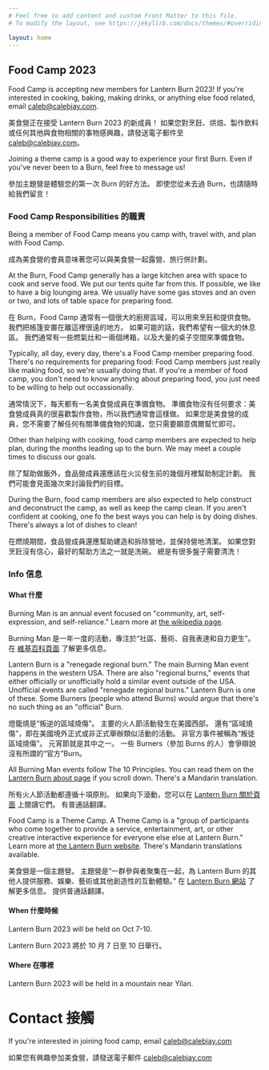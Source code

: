 ```yaml
---
# Feel free to add content and custom Front Matter to this file.
# To modify the layout, see https://jekyllrb.com/docs/themes/#overriding-theme-defaults

layout: home
---
```


## Food Camp 2023

Food Camp is accepting new members for Lantern Burn 2023! If you're interested in cooking, baking, making drinks, or anything else food related, email caleb@calebjay.com.

美食營正在接受 Lantern Burn 2023 的新成員！ 如果您對烹飪、烘焙、製作飲料或任何其他與食物相關的事物感興趣，請發送電子郵件至 caleb@calebjay.com。

Joining a theme camp is a good way to experience your first Burn. Even if you've never been to a Burn, feel free to message us!

參加主題營是體驗您的第一次 Burn 的好方法。 即使您從未去過 Burn，也請隨時給我們留言！

### Food Camp Responsibilities 的職責

Being a member of Food Camp means you camp with, travel with, and plan with Food Camp. 

成為美食營的會員意味著您可以與美食營一起露營、旅行併計劃。

At the Burn, Food Camp generally has a large kitchen area with space to cook and serve food. We put our tents quite far from this. If possible, we like to have a big lounging area. We usually have some gas stoves and an oven or two, and lots of table space for preparing food. 

在 Burn，Food Camp 通常有一個很大的廚房區域，可以用來烹飪和提供食物。 我們把帳篷安置在離這裡很遠的地方。 如果可能的話，我們希望有一個大的休息區。 我們通常有一些燃氣灶和一兩個烤箱，以及大量的桌子空間來準備食物。

Typically, all day, every day, there's a Food Camp member preparing food. There's no requirements for preparing food: Food Camp members just really like making food, so we're usually doing that. If you're a member of food camp, you don't need to know anything about preparing food, you just need to be willing to help out occassionally. 

通常情況下，每天都有一名美食營成員在準備食物。 準備食物沒有任何要求：美食營成員真的很喜歡製作食物，所以我們通常會這樣做。 如果您是美食營的成員，您不需要了解任何有關準備食物的知識，您只需要願意偶爾幫忙即可。

Other than helping with cooking, food camp members are expected to help plan, during the months leading up to the burn. We may meet a couple times to discuss our goals. 

除了幫助做飯外，食品營成員還應該在火災發生前的幾個月裡幫助制定計劃。 我們可能會見面幾次來討論我們的目標。

During the Burn, food camp members are also expected to help construct and deconstruct the camp, as well as keep the camp clean. If you aren't confident at cooking, one fo the best ways you can help is by doing dishes. There's always a lot of dishes to clean!

在燃燒期間，食品營成員還應幫助建造和拆除營地，並保持營地清潔。 如果您對烹飪沒有信心，最好的幫助方法之一就是洗碗。 總是有很多盤子需要清洗！

### Info 信息

#### What 什麼

Burning Man is an annual event focused on "community, art, self-expression, and self-reliance." Learn more at [the wikipedia page](https://en.wikipedia.org/wiki/Burning_Man).

Burning Man 是一年一度的活動，專注於“社區、藝術、自我表達和自力更生”。 在 [維基百科頁面](https://en.wikipedia.org/wiki/Burning_Man) 了解更多信息。

Lantern Burn is a "renegade regional burn." The main Burning Man event happens in the western USA. There are also "regional burns," events that either officially or unofficially hold a similar event outside of the USA. Unofficial events are called "renegade regional burns." Lantern Burn is one of these. Some Burners (people who attend Burns) would argue that there's no such thing as an "official" Burn.

燈籠燒是“叛逆的區域燒傷”。 主要的火人節活動發生在美國西部。 還有“區域燒傷”，即在美國境外正式或非正式舉辦類似活動的活動。 非官方事件被稱為“叛徒區域燒傷”。 元宵節就是其中之一。 一些 Burners（參加 Burns 的人）會爭辯說沒有所謂的“官方”Burn。

All Burning Man events follow The 10 Principles. You can read them on the [Lantern Burn about page](https://lanternburn.com/about/) if you scroll down. There's a Mandarin translation.

所有火人節活動都遵循十項原則。 如果向下滾動，您可以在 [Lantern Burn 關於頁面](https://lanternburn.com/about/) 上閱讀它們。 有普通話翻譯。

Food Camp is a Theme Camp. A Theme Camp is a "group of  participants who come together to provide a service, entertainment, art, or other creative interactive experience for everyone else else at Lantern Burn." Learn more at [the Lantern Burn website](https://lanternburn.com/participate/theme-camps/). There's Mandarin translations available.

美食營是一個主題營。 主題營是“一群參與者聚集在一起，為 Lantern Burn 的其他人提供服務、娛樂、藝術或其他創造性的互動體驗。” 在 [Lantern Burn 網站](https://lanternburn.com/participate/theme-camps/) 了解更多信息。 提供普通話翻譯。

#### When 什麼時候

Lantern Burn 2023 will be held on Oct 7-10.

Lantern Burn 2023 將於 10 月 7 日至 10 日舉行。

#### Where 在哪裡

Lantern Burn 2023 will be held in a mountain near Yilan.

# Contact 接觸

If you're interested in joining food camp, email caleb@calebjay.com 

如果您有興趣參加美食營，請發送電子郵件 caleb@calebjay.com 
